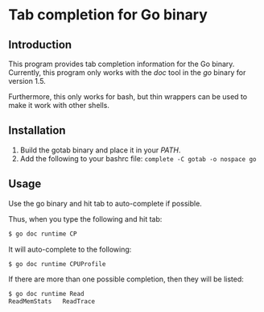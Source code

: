 # Tab completion for Go binary #

## Introduction ##

This program provides tab completion information for the Go binary. Currently,
this program only works with the *doc* tool in the *go* binary for version
1.5.

Furthermore, this only works for bash, but thin wrappers can be used to make it
work with other shells.

## Installation ##

1. Build the gotab binary and place it in your *PATH*.
2. Add the following to your bashrc file:
```complete -C gotab -o nospace go```

## Usage ##

Use the go binary and hit tab to auto-complete if possible.

Thus, when you type the following and hit tab:
```bash
$ go doc runtime CP
```

It will auto-complete to the following:
```bash
$ go doc runtime CPUProfile
```

If there are more than one possible completion, then they will be listed:
```bash
$ go doc runtime Read
ReadMemStats   ReadTrace
```
